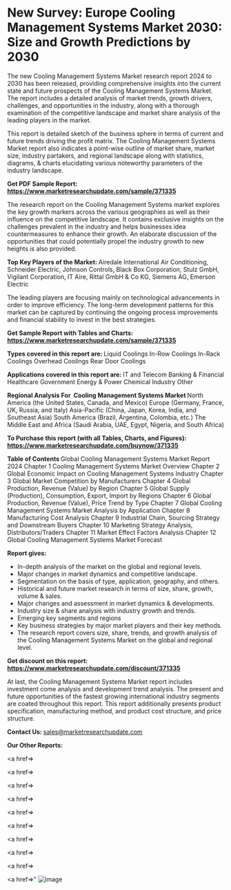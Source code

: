 # New Survey: Europe Cooling Management Systems Market 2030: Size and Growth Predictions by 2030

The new Cooling Management Systems Market research report 2024 to 2030 has been released, providing comprehensive insights into the current state and future prospects of the Cooling Management Systems Market. The report includes a detailed analysis of market trends, growth drivers, challenges, and opportunities in the industry, along with a thorough examination of the competitive landscape and market share analysis of the leading players in the market.

This report is detailed sketch of the business sphere in terms of current and future trends driving the profit matrix. The Cooling Management Systems Market report also indicates a point-wise outline of market share, market size, industry partakers, and regional landscape along with statistics, diagrams, &amp; charts elucidating various noteworthy parameters of the industry landscape.

<strong><b>Get PDF Sample Report: <a href=https://www.marketresearchupdate.com/sample/371335>https://www.marketresearchupdate.com/sample/371335</a></b></strong>

The research report on the Cooling Management Systems market explores the key growth markers across the various geographies as well as their influence on the competitive landscape. It contains exclusive insights on the challenges prevalent in the industry and helps businesses idea countermeasures to enhance their growth. An elaborate discussion of the opportunities that could potentially propel the industry growth to new heights is also provided.

<strong><b>Top Key Players of the Market:
</b></strong>Airedale International Air Conditioning, Schneider Electric, Johnson Controls, Black Box Corporation, Stulz GmbH, Vigilant Corporation, IT Aire, Rittal GmbH & Co KG, Siemens AG, Emerson Electric<strong><b>
</b></strong>

The leading players are focusing mainly on technological advancements in order to improve efficiency. The long-term development patterns for this market can be captured by continuing the ongoing process improvements and financial stability to invest in the best strategies.

<strong><b>Get Sample Report with Tables and Charts: <a href=https://www.marketresearchupdate.com/sample/371335>https://www.marketresearchupdate.com/sample/371335</a></b></strong>

<strong><b>Types covered in this report are:
</b></strong>Liquid Coolings
In-Row Coolings
In-Rack Coolings
Overhead Coolings
Rear Door Coolings<strong><b>
</b></strong>

<strong><b>Applications covered in this report are:
</b></strong>IT and Telecom
Banking & Financial
Healthcare
Government
Energy & Power
Chemical Industry
Other<strong><b>
</b></strong>

<strong><b>Regional Analysis For  Cooling Management Systems Market</b></strong><strong><b>
</b></strong>North America (the United States, Canada, and Mexico)
Europe (Germany, France, UK, Russia, and Italy)
Asia-Pacific (China, Japan, Korea, India, and Southeast Asia)
South America (Brazil, Argentina, Colombia, etc.)
The Middle East and Africa (Saudi Arabia, UAE, Egypt, Nigeria, and South Africa)

<strong><b>To Purchase this report (with all Tables, Charts, and Figures): <a href=https://www.marketresearchupdate.com/buynow/371335>https://www.marketresearchupdate.com/buynow/371335</a></b></strong>

<strong><b>Table of Contents</b></strong><strong><b>
</b></strong>Global Cooling Management Systems Market Report 2024
Chapter 1 Cooling Management Systems Market Overview
Chapter 2 Global Economic Impact on Cooling Management Systems Industry
Chapter 3 Global Market Competition by Manufacturers
Chapter 4 Global Production, Revenue (Value) by Region
Chapter 5 Global Supply (Production), Consumption, Export, Import by Regions
Chapter 6 Global Production, Revenue (Value), Price Trend by Type
Chapter 7 Global Cooling Management Systems Market Analysis by Application
Chapter 8 Manufacturing Cost Analysis
Chapter 9 Industrial Chain, Sourcing Strategy and Downstream Buyers
Chapter 10 Marketing Strategy Analysis, Distributors/Traders
Chapter 11 Market Effect Factors Analysis
Chapter 12 Global Cooling Management Systems Market Forecast

<strong><b>Report gives:</b></strong>

- In-depth analysis of the market on the global and regional levels.
- Major changes in market dynamics and competitive landscape.
- Segmentation on the basis of type, application, geography, and others.
- Historical and future market research in terms of size, share, growth, volume &amp; sales.
- Major changes and assessment in market dynamics &amp; developments.
- Industry size &amp; share analysis with industry growth and trends.
- Emerging key segments and regions
- Key business strategies by major market players and their key methods.
- The research report covers size, share, trends, and growth analysis of the Cooling Management Systems Market on the global and regional level.

<strong><b>Get discount on this report: <a href=https://www.marketresearchupdate.com/discount/371335>https://www.marketresearchupdate.com/discount/371335</a></b></strong>

At last, the Cooling Management Systems Market report includes investment come analysis and development trend analysis. The present and future opportunities of the fastest growing international industry segments are coated throughout this report. This report additionally presents product specification, manufacturing method, and product cost structure, and price structure.

<strong><b>Contact Us:
</b></strong>sales@marketresearchupdate.com

<strong>Our Other Reports:</strong>

<a href=></a>

<a href=></a>

<a href=></a>

<a href=></a>

<a href=></a>

<a href=></a>

<a href=></a>

<a href=></a>

<a href=></a>

<a href=></a>"
![image](https://github.com/Gayatrikarjule/Market-Analysis-360/assets/97346546/d174b272-b30b-4291-bdb2-9942c5eeb30a)
